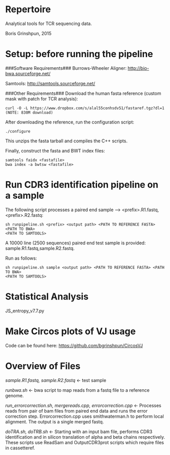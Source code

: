 Repertoire
=========
Analytical tools for TCR sequencing data.

Boris Grinshpun, 2015


Setup: before running the pipeline
=========

###Software Requirements###
Burrows-Wheeler Aligner: http://bio-bwa.sourceforge.net/

Samtools: http://samtools.sourceforge.net/

###Other Requirements###
Download the human fasta reference (custom mask with patch for TCR analysis):
```
curl -O -L https://www.dropbox.com/s/alal55conhsdv51/fastaref.tgz?dl=1  (NOTE: 830M download)
```
After downloading the reference, run the configuration script:
```
./configure
```

This unzips the fasta tarball and compiles the C++ scripts.

Finally, construct the fasta and BWT index files:
```
samtools faidx <fastafile>
bwa index -a bwtsw <fastafile>
``` 

Run CDR3 identification pipeline on a sample
=========
The following script processes a paired end sample --> \<prefix\>.R1.fastq, \<prefix\>.R2.fastq:

```
sh runpipeline.sh <prefix> <output path> <PATH TO REFERENCE FASTA> <PATH TO BWA> 
<PATH TO SAMTOOLS>
```

A 10000 line (2500 sequences) paired end test sample is provided:
sample.R1.fastq,sample.R2.fastq.

Run as follows:
```
sh runpipeline.sh sample <output path> <PATH TO REFERENCE FASTA> <PATH TO BWA> 
<PATH TO SAMTOOLS>
```


Statistical Analysis
========
JS_entropy_v7.7.py


Make Circos plots of VJ usage
=======
Code can be found here:
https://github.com/bgrinshpun/CircosVJ


Overview of Files
=========
*sample.R1.fastq, sample.R2.fastq* <- test sample

*runbwa.sh* <- bwa script to map reads from a fastq file to a reference genome.

*run_errorcorrection.sh, mergereads.cpp, errorcorrection.cpp* <- Processes reads from pair of bam files from paired end data and runs the error correction step. Errorcorrection.cpp uses smithwaterman.h to perform local alignment. The output is a single merged fastq. 

*doTRA.sh, doTRB.sh* <- Starting with an input bam file, performs CDR3 identification and in silicon translation of alpha and beta chains respectively. These scripts use ReadSam and OutputCDR3prot scripts which require files in cassetteref.
